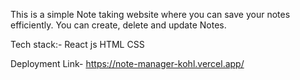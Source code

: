 This is a simple Note taking website where you can save your notes efficiently. You can create, delete and update Notes.

Tech stack:-
   React js
   HTML
   CSS

Deployment Link- https://note-manager-kohl.vercel.app/
